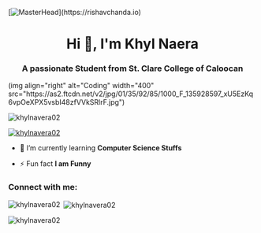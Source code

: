 [![MasterHead](https://1.bp.blogspot.com/-7A4WynwLsM...)](https://rishavchanda.io)
<h1 align="center">Hi 👋, I'm Khyl Naera</h1>
<h3 align="center">A passionate Student from St. Clare College of Caloocan</h3>
(img align="right" alt="Coding" width="400" src="https://as2.ftcdn.net/v2/jpg/01/35/92/85/1000_F_135928597_xU5EzKq6vpOeXPX5vsbI48zfVVkSRlrF.jpg")

<p align="left"> <img src="https://komarev.com/ghpvc/?username=khylnavera02&label=Profile%20views&color=0e75b6&style=flat" alt="khylnavera02" /> </p>

<p align="left"> <a href="https://github.com/ryo-ma/github-profile-trophy"><img src="https://github-profile-trophy.vercel.app/?username=khylnavera02" alt="khylnavera02" /></a> </p>

- 🌱 I’m currently learning **Computer Science Stuffs**

- ⚡ Fun fact **I am Funny**

<h3 align="left">Connect with me:</h3>
<p align="left">
</p>

<p><img align="left" src="https://github-readme-stats.vercel.app/api/top-langs?username=khylnavera02&show_icons=true&locale=en&layout=compact" alt="khylnavera02" /></p>

<p>&nbsp;<img align="center" src="https://github-readme-stats.vercel.app/api?username=khylnavera02&show_icons=true&locale=en" alt="khylnavera02" /></p>

<p><img align="center" src="https://github-readme-streak-stats.herokuapp.com/?user=khylnavera02&" alt="khylnavera02" /></p>
